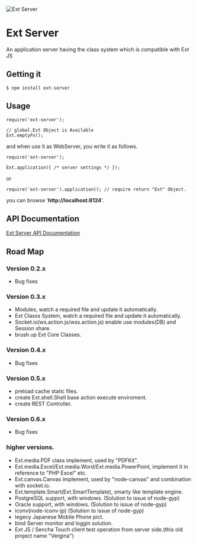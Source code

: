 ![Ext Server](http://xenophy.github.com/ext-server/resources/images/ext-server-logo.jpg)

# Ext Server

An application server having the class system which is compatible with Ext JS

## Getting it

    $ npm install ext-server

## Usage

    require('ext-server');
    
    // global.Ext Object is Available
    Ext.emptyFn();

and when use it as WebServer, you write it as follows.

    require('ext-server');
    
    Ext.application({ /* server settings */ });

or

    require('ext-server').application(); // require return "Ext" Object.

you can browse '**http://localhost:8124**'.

## API Documentation

[Ext Server API Documentation](http://xenophy.github.com/ext-server/)


## Road Map

### Version 0.2.x
* Bug fixes

### Version 0.3.x
* Modules, watch a required file and update it automatically.
* Ext Classs System, watch a required file and update it automatically.
* Socket.io(ws.action.js/wss.action.js) enable use modules(DB) and Session share.
* brush up Ext Core Classes.

### Version 0.4.x
* Bug fixes

### Version 0.5.x
* preload cache static files.
* create Ext.shell.Shell base action execute enviroment.
* create REST Controller.

### Version 0.6.x
* Bug fixes

### higher versions.
* Ext.media.PDF class implement, used by "PDFKit".
* Ext.media.Excel/Ext.media.Word/Ext.media.PowerPoint, implement it in reference to "PHP Excel" etc.
* Ext.canvas.Canvas implement, used by "node-canvas" and combination with socket.io.
* Ext.template.Smart(Ext.SmartTemplate), smarty like template engine.
* PostgreSQL support, with windows. (Solution to issue of node-gyp)
* Oracle support, with windows. (Solution to issue of node-gyp)
* iconv(node-iconv-jp) (Solution to issue of node-gyp)
* legecy Japanese Mobile Phone pict.
* bind Server monitor and loggin solution.
* Ext JS / Sencha Touch client test operation from server side.(this old project name "Vergina")

